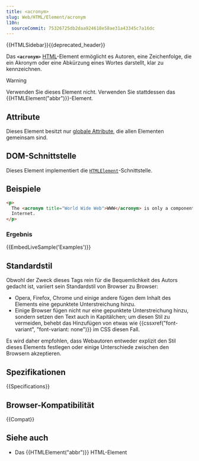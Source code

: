 ```yaml
---
title: <acronym>
slug: Web/HTML/Element/acronym
l10n:
  sourceCommit: 75326725db2daa924618e58ae31a43345c7a16dc
---
```


{{HTMLSidebar}}{{deprecated_header}}

Das **`<acronym>`** [HTML](/de/docs/Web/HTML)-Element ermöglicht es Autoren, eine Zeichenfolge, die ein Akronym oder eine Abkürzung eines Wortes darstellt, klar zu kennzeichnen.

> [!WARNING]
> Verwenden Sie dieses Element nicht. Verwenden Sie stattdessen das {{HTMLElement("abbr")}}-Element.

## Attribute

Dieses Element besitzt nur [globale Attribute](/de/docs/Web/HTML/Global_attributes), die allen Elementen gemeinsam sind.

## DOM-Schnittstelle

Dieses Element implementiert die [`HTMLElement`](/de/docs/Web/API/HTMLElement)-Schnittstelle.

## Beispiele

```html
<p>
  The <acronym title="World Wide Web">WWW</acronym> is only a component of the
  Internet.
</p>
```

### Ergebnis

{{EmbedLiveSample('Examples')}}

## Standardstil

Obwohl der Zweck dieses Tags rein für die Bequemlichkeit des Autors gedacht ist, variiert sein Standardstil von Browser zu Browser:

- Opera, Firefox, Chrome und einige andere fügen dem Inhalt des Elements eine gepunktete Unterstreichung hinzu.
- Einige Browser fügen nicht nur eine gepunktete Unterstreichung hinzu, sondern setzen den Text auch in Kapitälchen; um diesen Stil zu vermeiden, behebt das Hinzufügen von etwas wie {{cssxref("font-variant", "font-variant: none")}} im CSS diesen Fall.

Es wird daher empfohlen, dass Webautoren entweder explizit den Stil dieses Elements festlegen oder einige Unterschiede zwischen den Browsern akzeptieren.

## Spezifikationen

{{Specifications}}

## Browser-Kompatibilität

{{Compat}}

## Siehe auch

- Das {{HTMLElement("abbr")}} HTML-Element
